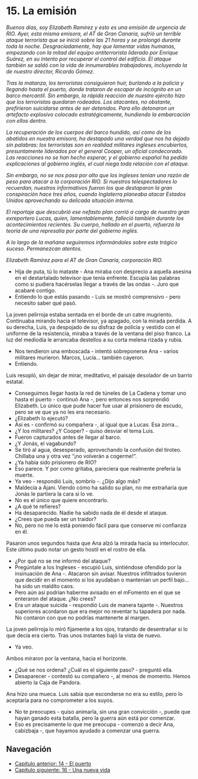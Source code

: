 # 15. La emisión

*Buenos días, soy Elizabeth Ramírez y esto es una emisión de urgencia de RIO. Ayer, esta misma emisora, el AT de Gran Canaria, sufrió un terrible ataque terrorista que se inició sobre las 21 horas y se prolongó durante toda la noche. Desgraciadamente, hay que lamentar vidas humanas, empezando con la mitad del equipo antiterrorista liderado por Enrique Suárez, en su intento por recuperar el control del edificio. El ataque también se saldó con la vida de innumerables trabajadores, incluyendo la de nuestro director, Ricardo Gómez.*

*Tras la matanza, los terroristas consiguieron huir, burlando a la policía y llegando hasta el puerto, donde trataron de escapar de incógnito en un barco mercantil. Sin embargo, la rápida reacción de nuestro ejército hizo que los terroristas quedaran rodeados. Los atacantes, no obstante, prefirieron suicidarse antes de ser detenidos. Para ello detonaron un artefacto explosivo colocado estratégicamente, hundiendo la embarcación con ellos dentro.*

*La recuperación de los cuerpos del barco hundido, así como de los abatidos en nuestra emisora, ha destapado una verdad que nos ha dejado sin palabras: los terroristas son en realidad militares ingleses encubiertos, presuntamente liderados por el general Cooper, un oficial condecorado. Las reacciones no se han hecho esperar, y el gobierno español ha pedido explicaciones al gobierno inglés, el cual niega toda relación con el ataque.*

*Sin embargo, no se nos pasa por alto que los ingleses tenían una razón de peso para atacar a la corporación RIO. Si nuestros telespectadores lo recuerdan, nuestros informativos fueron los que destaparon la gran conspiración hace tres años, cuando Inglaterra planeaba atacar Estados Unidos aprovechando su delicada situación interna.*

*El reportaje que descubrió ese nefasto plan corrió a cargo de nuestro gran exreportero Lucas, quien, lamentablemente, falleció también durante los acontecimientos recientes. Su cuerpo, hallado en el puerto, refuerza la teoría de una represalia por parte del gobierno inglés.*

*A lo largo de la mañana seguiremos informándoles sobre este trágico suceso. Permanezcan atentos.*

*Elizabeth Ramírez para el AT de Gran Canaria, corporación RIO.*

- Hija de puta, tú lo mataste - Ana miraba con desprecio a aquella asesina en el destartalado televisor que tenía enfrente. Escupía las palabras como si pudiera hacérselas llegar a través de las ondas -. Juro que acabaré contigo.
- Entiendo lo que estás pasando - Luis se mostró comprensivo - pero necesito saber qué pasó.

La joven pelirroja estaba sentada en el borde de un catre mugriento. Continuaba mirando hacia el televisor, ya apagado, con la mirada perdida. A su derecha, Luis, ya despojado de su disfraz de policía y vestido con el uniforme de la resistencia, miraba a través de la ventana del piso franco. La luz del mediodía le arrancaba destellos a su corta melena rizada y rubia.

- Nos tendieron una emboscada - intentó sobreponerse Ana - varios militares murieron. Marcos, Lucía... también cayeron.
- Entiendo.

Luis resopló, sin dejar de mirar, meditativo, el paisaje desolador de un barrio estatal.

- Conseguimos llegar hasta la red de túneles de La Cadena y tomar uno hasta el puerto - continuó Ana -, pero entonces nos sorprendió Elizabeth. Lo único que pude hacer fue usar al prisionero de escudo, pero se ve que ya no les era necesario.
- ¿Elizabeth lo ejecutó?
- Así es - confirmó su compañera -, al igual que a Lucas. Esa zorra...
- ¿Y los militares? ¿Y Cooper? - quiso desviar el tema Luis.
- Fueron capturados antes de llegar al barco.
- ¿Y Jonás, el vagabundo?
- Se tiró al agua, desesperado, aprovechando la confusión del tiroteo. Chillaba una y otra vez “¡no volverán a cogerme!”.
- ¿Ya había sido prisionero de RIO?
- Eso parece. Y por como gritaba, pareciera que realmente prefería la muerte.
- Ya veo - respondió Luis, sombrío -. ¿Dijo algo más?
- Maldecía a Ajani. Viendo cómo ha salido su plan, no me extrañaría que Jonás le partiera la cara si lo ve.
- No es el único que quiere encontrarlo.
- ¿A qué te refieres? 
- Ha desaparecido. Nadie ha sabido nada de él desde el ataque.
- ¿Crees que pueda ser un traidor?
- No, pero no me lo está poniendo fácil para que conserve mi confianza en él.

Pasaron unos segundos hasta que Ana alzó la mirada hacia su interlocutor. Este último pudo notar un gesto hostil en el rostro de ella.

- ¿Por qué no se me informó del ataque?
- Pregúntale a los Ingleses - escupió Luis, sintiéndose ofendido por la insinuación de Ana -. Atacaron sin avisar. Nuestros infiltrados tuvieron que decidir en el momento si los ayudaban o mantenían un perfil bajo... ha sido un maldito caos.
- Pero aún así podrían haberme avisado en el mFomento en el que se enteraron del ataque. ¿No crees?
- Era un ataque suicida - respondió Luis de manera tajante -. Nuestros superiores acordaron que era mejor no reventar tu tapadera por nada. No contaron con que no podrías mantenerte al margen.

La joven pelirroja lo miró fijamente a los ojos, tratando de desentrañar si lo que decía era cierto. Tras unos instantes bajó la vista de nuevo.

- Ya veo. 

Ambos miraron por la ventana, hacia el horizonte.

- ¿Qué se nos ordena? ¿Cuál es el siguiente paso? - preguntó ella.
- Desaparecer - contestó su compañero -, al menos de momento. Hemos abierto la Caja de Pandora.

Ana hizo una mueca. Luis sabía que esconderse no era su estilo, pero lo aceptaría para no comprometer a los suyos.

- No te preocupes - quiso animarla, sin una gran convicción -, puede que hayan ganado esta batalla, pero la guerra aún está por comenzar.
- Eso es precisamente lo que me preocupa - comenzó a decir Ana, cabizbaja -, que hayamos ayudado a comenzar una guerra.


## Navegación

- [Capítulo anterior: 14 - El puerto](c14_el-puerto.md)
- [Capítulo siguiente: 16 - Una nueva vida](c16_una-nueva-vida.md)
